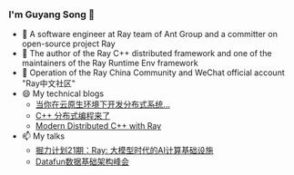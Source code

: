 ### I'm Guyang Song 👋

<!--
**SongGuyang/SongGuyang** is a ✨ _special_ ✨ repository because its `README.md` (this file) appears on your GitHub profile.

Here are some ideas to get you started:

- 🔭 I’m currently working on ...
- 🌱 I’m currently learning ...
- 👯 I’m looking to collaborate on ...
- 🤔 I’m looking for help with ...
- 💬 Ask me about ...
- 📫 How to reach me: ...
- 😄 Pronouns: ...
- ⚡ Fun fact: ...
[![我的 GitHub 数据](https://github-readme-stats.vercel.app/api?username=SongGuyang)]()
-->

- 🔭 A software engineer at Ray team of Ant Group and a committer on open-source project Ray
- 👯 The author of the Ray C++ distributed framework and one of the maintainers of the Ray Runtime Env framework
- 💬 Operation of the Ray China Community and WeChat official account "Ray中文社区"
- 😄 My technical blogs
   * [当你在云原生环境下开发分布式系统...](https://mp.weixin.qq.com/s/KbNmKAGuNhbLxptG7O83Pw)
   * [C++ 分布式编程来了](https://mp.weixin.qq.com/s/eU4hL3OFv4fj-cOrbdywbw)
   * [Modern Distributed C++ with Ray](https://www.anyscale.com/blog/modern-distributed-c-with-ray)
- 📫 My talks
   * [掘力计划21期：Ray: 大模型时代的AI计算基础设施](https://www.bilibili.com/video/BV1UG411Z7X7/?share_source=copy_web&vd_source=9e1e3e6d1767668783b6cf66c21a90c4)
   * [Datafun数据基础架构峰会](https://mp.weixin.qq.com/s/igaCn7Ch7GnPjJ_L2A6zLA)
